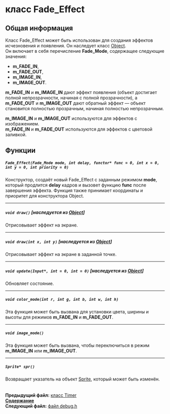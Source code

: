 ﻿# класс Fade_Effect

## Общая информация

Класс Fade_Effect может быть использован для создания эффектов исчезновения и появления. Он наследует класс [Object](04_Object.md).  
Он включает в себя перечисление **Fade_Mode**, содержащее следующие значения:
* **m_FADE_IN**, 
* **m_FADE_OUT**,
* **m_IMAGE_IN**,
* **m_IMAGE_OUT**.

**m_FADE_IN** и **m_IMAGE_IN** дают эффект появления (объект достигает полной непрозрачности, начиная с полной прозрачности), а **m_FADE_OUT** и **m_IMAGE_OUT** дают обратный эффект — объект становится полностью прозрачным, начиная полностью непрозрачным.

**m_IMAGE_IN** и **m_IMAGE_OUT** используются для эффектов с изображением.  
**m_FADE_IN** и **m_FADE_OUT** используются для эффектов с цветовой заливкой.

## Функции  

##### `Fade_Effect(Fade_Mode mode, int delay, functor* func = 0, int x = 0, int y = 0, int priority = 0)`
Конструктор, создаёт новый Fade_Effect с заданным режимом **mode**, который продлится **delay** кадров и вызовет функцию **func** после завершения эффекта. Функция также принимает координаты и приоритет для конструктора Object.  

----
##### `void draw()` [наследуется из [Object](04_Object.md#void-draw)]
Отрисовывает эффект на экране.  

----
##### `void draw(int x, int y)` [наследуется из [Object](04_Object.md#void-drawint-x-int-y)]
Отрисовывает эффект на экране в заданной точке.  

----
##### `void update(Input*, int = 0, int = 0)` [наследуется из [Object](04_Object.md#void-updateinput-int-x_offset--0-int-y_offset--0)]
Обновляет состояние.  

----
##### `void color_mode(int r, int g, int b, int w, int h)`
Эта функция может быть вызвана для установки цвета, ширины и высоты для режимов **m_FADE_IN** и **m_FADE_OUT**.  

----
##### `void image_mode()`
Эта функция может быть вызвана, чтобы переключиться в режим **m_IMAGE_IN** или **m_IMAGE_OUT**.  

----
##### `Sprite* spr()`
Возвращает указатель на объект [Sprite](13_Sprite.md), который может быть изменён.  
   
   
**Предыдущий файл:** [класс Timer](17_Timer.md)  
**[Содержание](00_Contents.md)**  
**Следующий файл:** [файл debug.h](19_debug_h.md)

